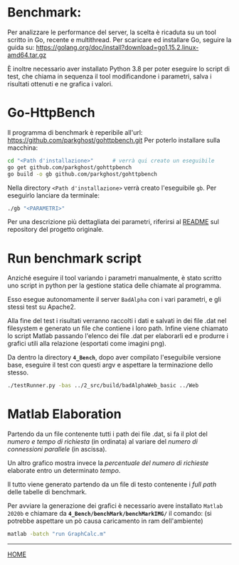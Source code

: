 # Benchmark:
Per analizzare le performance del server, la scelta è ricaduta su un tool scritto in Go, recente e multithread.
Per scaricare ed installare Go, seguire la guida su:
https://golang.org/doc/install?download=go1.15.2.linux-amd64.tar.gz

È inoltre necessario aver installato Python 3.8 per poter eseguire lo script di test, che chiama in sequenza il tool modificandone i parametri, salva i risultati ottenuti e ne grafica i valori.

# Go-HttpBench
Il programma di benchmark è reperibile all'url:
https://github.com/parkghost/gohttpbench.git
Per poterlo installare sulla macchina:

```bash
cd "<Path d'installazione>"      # verrà qui creato un eseguibile
go get github.com/parkghost/gohttpbench
go build -o gb github.com/parkghost/gohttpbench
```
Nella directory `<Path d'installazione>` verrà creato l'eseguibile `gb`. Per eseguirlo lanciare da terminale:
```bash
./gb "<PARAMETRI>"
```
Per una descrizione più dettagliata dei parametri, riferirsi al [README](https://github.com/parkghost/gohttpbench/blob/master/README.md) sul repository del progetto originale.

# Run benchmark script
Anziché eseguire il tool variando i parametri manualmente, è stato scritto uno script in python per la gestione statica delle chiamate al programma.

Esso esegue autonomamente il server `BadAlpha` con i vari parametri, e gli stessi test su Apache2.

Alla fine del test i risultati verranno raccolti i dati e salvati in dei file .dat nel filesystem e generato un file che contiene i loro path.
Infine viene chiamato lo script Matlab passando l'elenco dei file .dat per elaborarli ed e produrre i grafici utili alla relazione (esportati come imagini png). 

Da dentro la directory **`4_Bench`**, dopo aver compilato l'eseguibile versione base, eseguire il test con questi argv e aspettare la terminazione dello stesso.
```bash
./testRunner.py -bas ../2_src/build/badAlphaWeb_basic ../Web
```

# Matlab Elaboration
Partendo da un file contenente tutti i path dei file .dat, si fa il plot del *numero e tempo di richiesta* (in ordinata) al variare del *numero di connessioni parallele* (in ascissa).

Un altro grafico mostra invece la *percentuale del numero di richieste* elaborate entro un determinato *tempo*.

Il tutto viene generato partendo da un file di testo contenente i *full path* delle tabelle di benchmark.

Per avviare la generazione dei grafici è necessario avere installato `Matlab 2020b` e chiamare da **`4_Bench/benchMark/benchMarkIMG/`** il comando: (si potrebbe aspettare un pò causa caricamento in ram dell'ambiente)

```bash
matlab -batch "run GraphCalc.m" 
```

---
[HOME](https://github.com/Alfystar/IIW2020/blob/master/README.md)

